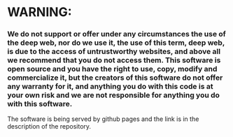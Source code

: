 # WARNING:

### **We do not support or offer under any circumstances the use of the deep web, nor do we use it, the use of this term, deep web, is due to the access of untrustworthy websites, and above all we recommend that you do not access them. This software is open source and you have the right to use, copy, modify and commercialize it, but the creators of this software do not offer any warranty for it, and anything you do with this code is at your own risk and we are not responsible for anything you do with this software.**

The software is being served by github pages and the link is in the description of the repository.

